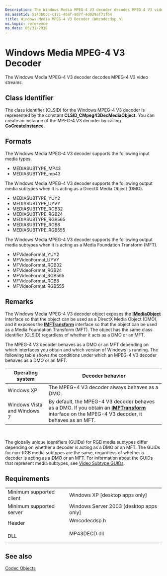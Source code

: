 ```yaml
---
Description: The Windows Media MPEG-4 V3 decoder decodes MPEG-4 V3 video streams.
ms.assetid: 5143b0cc-c171-46af-8d7f-4d029af71fb4
title: Windows Media MPEG-4 V3 Decoder (Wmcodecdsp.h)
ms.topic: reference
ms.date: 05/31/2018
---
```


# Windows Media MPEG-4 V3 Decoder

The Windows Media MPEG-4 V3 decoder decodes MPEG-4 V3 video streams.

## Class Identifier

The class identifier (CLSID) for the Windows MPEG-4 V3 decoder is represented by the constant **CLSID\_CMpeg43DecMediaObject**. You can create an instance of the MPEG-4 V3 decoder by calling **CoCreateInstance**.

## Formats

The Windows Media MPEG-4 V3 decoder supports the following input media types.

-   MEDIASUBTYPE\_MP43
-   MEDIASUBTYPE\_mp43

The Windows Media MPEG-4 V3 decoder supports the following output media subtypes when it is acting as a DirectX Media Object (DMO).

-   MEDIASUBTYPE\_YUY2
-   MEDIASUBTYPE\_UYVY
-   MEDIASUBTYPE\_RGB32
-   MEDIASUBTYPE\_RGB24
-   MEDIASUBTYPE\_RGB565
-   MEDIASUBTYPE\_RGB8
-   MEDIASUBTYPE\_RGB555

The Windows Media MPEG-4 V3 decoder supports the following output media subtypes when it is acting as a Media Foundation Transform (MFT).

-   MFVideoFormat\_YUY2
-   MFVideoFormat\_UYVY
-   MFVideoFormat\_RGB32
-   MFVideoFormat\_RGB24
-   MFVideoFormat\_RGB565
-   MFVideoFormat\_RGB8
-   MFVideoFormat\_RGB555

## Remarks

The Windows Media MPEG-4 V3 decoder object exposes the [**IMediaObject**](https://msdn.microsoft.com/en-us/library/Dd406926(v=VS.85).aspx) interface so that the object can be used as a DirectX Media Object (DMO), and it exposes the [**IMFTransform**](/windows/desktop/api/mftransform/nn-mftransform-imftransform) interface so that the object can be used as a Media Foundation Transform (MFT). The object has the same class identifier (CLSID) regardless of whether it acts as a DMO or an MFT.

The MPEG-4 V3 decoder behaves as a DMO or an MFT depending on which interfaces you obtain and which version of Windows is running. The following table shows the conditions under which an MPEG-4 V3 decoder behaves as a DMO or an MFT.



| Operating system            | Decoder behavior                                                                                                                                                    |
|-----------------------------|---------------------------------------------------------------------------------------------------------------------------------------------------------------------|
| Windows XP                  | The MPEG-4 V3 decoder always behaves as a DMO.                                                                                                                      |
| Windows Vista and Windows 7 | By default, the MPEG-4 V3 decoder behaves as a DMO. If you obtain an [**IMFTransform**](/windows/desktop/api/mftransform/nn-mftransform-imftransform) interface on the MPEG-4 V3 decoder, it behaves as an MFT. |



 

The globally unique identifiers (GUIDs) for RGB media subtypes differ depending on whether a decoder is acting as a DMO or an MFT. The GUIDs for non-RGB media subtypes are the same, regardless of whether a decoder is acting as a DMO or an MFT. For information about the GUIDs that represent media subtypes, see [Video Subtype GUIDs](video-subtype-guids.md).

## Requirements



|                                     |                                                                                         |
|-------------------------------------|-----------------------------------------------------------------------------------------|
| Minimum supported client<br/> | Windows XP \[desktop apps only\]<br/>                                             |
| Minimum supported server<br/> | Windows Server 2003 \[desktop apps only\]<br/>                                    |
| Header<br/>                   | <dl> <dt>Wmcodecdsp.h</dt> </dl> |
| DLL<br/>                      | <dl> <dt>MP43DECD.dll</dt> </dl> |



## See also

<dl> <dt>

[Codec Objects](codecobjects.md)
</dt> </dl>

 

 




